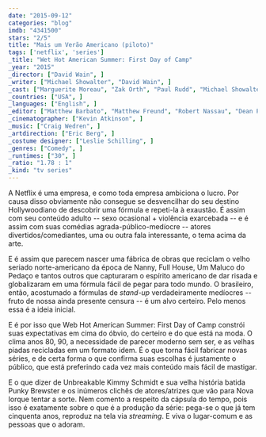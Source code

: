 ```yaml
---
date: "2015-09-12"
categories: "blog"
imdb: "4341500"
stars: "2/5"
title: "Mais um Verão Americano (piloto)"
tags: ['netflix', 'series']
_title: "Wet Hot American Summer: First Day of Camp"
_year: "2015"
_director: ["David Wain", ]
_writer: ["Michael Showalter", "David Wain", ]
_cast: ["Marguerite Moreau", "Zak Orth", "Paul Rudd", "Michael Showalter", "Michael Ian Black", "Bradley Cooper", "Janeane Garofalo", "Amy Poehler", "Molly Shannon", ]
_countries: ["USA", ]
_languages: ["English", ]
_editor: ["Matthew Barbato", "Matthew Freund", "Robert Nassau", "Dean Pollack", ]
_cinematographer: ["Kevin Atkinson", ]
_music: ["Craig Wedren", ]
_artdirection: ["Eric Berg", ]
_costume designer: ["Leslie Schilling", ]
_genres: ["Comedy", ]
_runtimes: ["30", ]
_ratio: "1.78 : 1"
_kind: "tv series"
---
```

A Netflix é uma empresa, e como toda empresa ambiciona o lucro. Por causa disso obviamente não consegue se desvencilhar do seu destino Hollywoodiano de descobrir uma fórmula e repeti-la à exaustão. É assim com seu conteúdo adulto -- sexo ocasional + violência exarcebada -- e é assim com suas comédias agrada-público-medíocre -- atores divertidos/comediantes, uma ou outra fala interessante, o tema acima da arte.

E é assim que parecem nascer uma fábrica de obras que reciclam o velho seriado norte-americano da época de Nanny, Full House, Um Maluco do Pedaço e tantos outros que capturaram o espírito americano de dar risada e globalizaram em uma fórmula fácil de pegar para todo mundo. O brasileiro, então, acostumado a fórmulas de _stand-up_ verdadeiramente medíocres -- fruto de nossa ainda presente censura -- é um alvo certeiro. Pelo menos essa é a ideia inicial.

E é por isso que Web Hot American Summer: First Day of Camp constrói suas expectativas em cima do óbvio, do certeiro e do que está na moda. O clima anos 80, 90, a necessidade de parecer moderno sem ser, e as velhas piadas recicladas em um formato idem. É o que torna fácil fabricar novas séries, e de certa forma o que confirma suas escolhas é justamente o público, que está preferindo cada vez mais conteúdo mais fácil de mastigar.

E o que dizer de Unbreakable Kimmy Schmidt e sua velha história batida Punky Brewster e os inúmeros clichês de atores/atrizes que vão para Nova Iorque tentar a sorte. Nem comento a respeito da cápsula do tempo, pois isso é exatamente sobre o que é a produção da série: pega-se o que já tem cinquenta anos, reproduz na tela via _streaming_. E viva o lugar-comum e as pessoas que o adoram.
